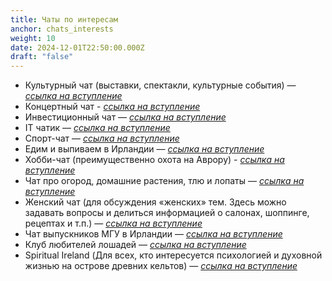 ```yaml
---
title: Чаты по интересам
anchor: chats_interests
weight: 10
date: 2024-12-01T22:50:00.000Z
draft: "false"
---
```

- Культурный чат (выставки, спектакли, культурные события) — [_ссылка на вступление_](https://t.me/CultureIE)
- Концертный чат - [_ссылка на вступление_](https://t.me/gigrlnd)
- Инвестиционный чат — [_ссылка на вступление_](https://t.me/joinchat/BGHuqFFL79pkV5ItEQ_hDA)
- IT чатик — [_ссылка на вступление_](https://t.me/irelandIT)
- Спорт-чат — [_ссылка на вступление_](https://t.me/eiresport)
- Едим и выпиваем в Ирландии — [_ссылка на вступление_](https://t.me/irl_food)
- Хобби-чат (преимущественно охота на Аврору) - [_ссылка на вступление_](https://t.me/irhobby)
- Чат про огород, домашние растения, тлю и лопаты — [_ссылка на вступление_](https://t.me/irishogorodniki)
- Женский чат (для обсуждения «женских» тем. Здесь можно задавать вопросы и делиться информацией о салонах, шоппинге, рецептах и т.п.) — [_ссылка на вступление_](https://t.me/+eMc6HaEevzA1N2Iy)
- Чат выпускников МГУ в Ирландии — [_ссылка на вступление_](https://t.me/+SciCtRNK8DljYzli)
- Клуб любителей лошадей — [_ссылка на вступление_](https://t.me/+HMJplt80bNlkZWQ0)
- Spiritual Ireland (Для всех, кто интересуется психологией и духовной жизнью на острове древних кельтов) — [_ссылка на вступление_](https://t.me/+EBk1TiFO5o01YjYy)
